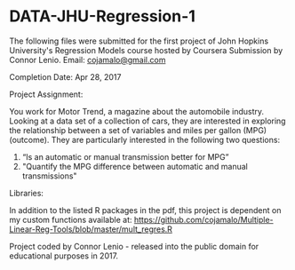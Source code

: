 # DATA-JHU-Regression-1
The following files were submitted for the first project of John Hopkins University's Regression Models  course hosted by Coursera
Submission by Connor Lenio. Email: cojamalo@gmail.com

Completion Date: Apr 28, 2017

Project Assignment:

You work for Motor Trend, a magazine about the automobile industry. Looking at a data set of a collection of cars, they are interested in exploring the relationship between a set of variables and miles per gallon (MPG) (outcome). They are particularly interested in the following two questions:

1) “Is an automatic or manual transmission better for MPG”
2) "Quantify the MPG difference between automatic and manual transmissions"

Libraries:

In addition to the listed R packages in the pdf, this project is dependent on my custom functions available at:
https://github.com/cojamalo/Multiple-Linear-Reg-Tools/blob/master/mult_regres.R

Project coded by Connor Lenio - released into the public domain for educational purposes in 2017. 
